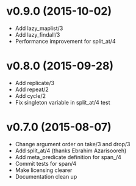 # v0.9.0 (2015-10-02)

  * Add lazy_maplist/3
  * Add lazy_findall/3
  * Performance improvement for split_at/4

# v0.8.0 (2015-09-28)

  * Add replicate/3
  * Add repeat/2
  * Add cycle/2
  * Fix singleton variable in split_at/4 test

# v0.7.0 (2015-08-07)

  * Change argument order on take/3 and drop/3
  * Add split_at/4 (thanks Ebrahim Azarisooreh)
  * Add meta_predicate definition for span_/4
  * Commit tests for span/4
  * Make licensing clearer
  * Documentation clean up
